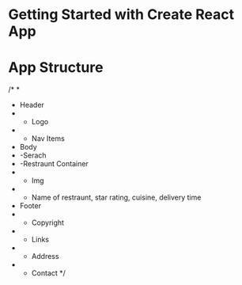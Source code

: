 # Getting Started with Create React App

# App Structure
/* *
 * Header
 *  - Logo
 *  - Nav Items
 * Body
 *  -Serach
 *  -Restraunt Container
 *    - Img
 *    - Name of restraunt, star rating, cuisine, delivery time
 * Footer
 *  - Copyright
 *  - Links
 *  - Address
 *  - Contact
 */